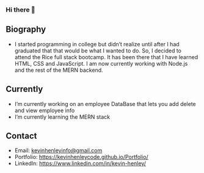 ### Hi there 👋

## Biography

- I started programming in college but didn’t realize until after I had graduated that that would be what I wanted to do. So, I decided to attend the Rice full stack bootcamp. It has been there that I have learned HTML, CSS and JavaScript. I am now currently working with Node.js and the rest of the MERN backend.



## Currently

- I’m currently working on an employee DataBase that lets you add delete and view employee info
- I’m currently learning the MERN stack



## Contact

- Email: kevinhenleyinfo@gmail.com
- Portfolio: https://kevinhenleycode.github.io/Portfolio/
- LinkedIn: https://www.linkedin.com/in/kevin-henley/
